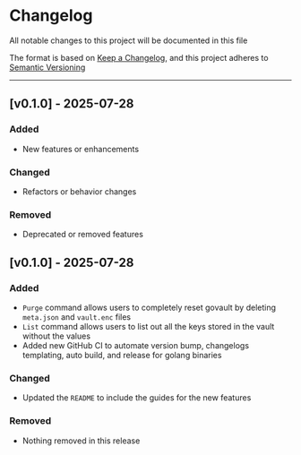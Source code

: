 # Changelog

All notable changes to this project will be documented in this file

The format is based on [Keep a Changelog](https://keepachangelog.com/en/1.0.0/),
and this project adheres to [Semantic Versioning](https://semver.org/)

---

## [v0.1.0] - 2025-07-28

### Added
- New features or enhancements

### Changed
- Refactors or behavior changes

### Removed
- Deprecated or removed features

## [v0.1.0] - 2025-07-28

### Added

- `Purge` command allows users to completely reset govault by deleting `meta.json` and `vault.enc` files
- `List` command allows users to list out all the keys stored in the vault without the values
- Added new GitHub CI to automate version bump, changelogs templating, auto build, and release for golang binaries

### Changed

- Updated the `README` to include the guides for the new features

### Removed

- Nothing removed in this release
